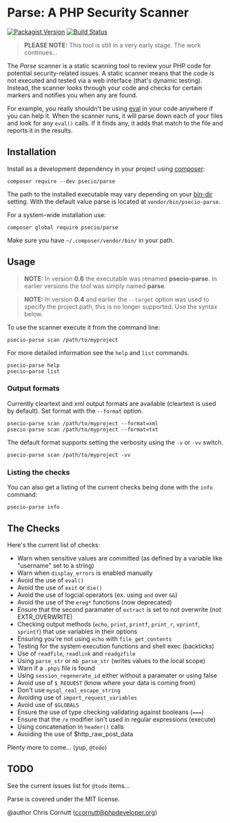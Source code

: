 Parse: A PHP Security Scanner
=============================

[![Packagist Version](https://img.shields.io/packagist/v/psecio/parse.svg?style=flat-square)](https://packagist.org/packages/psecio/parse)
[![Build Status](https://img.shields.io/travis/psecio/parse/master.svg?style=flat-square)](https://travis-ci.org/psecio/parse)

> **PLEASE NOTE:** This tool is still in a very early stage. The work continues...

The *Parse* scanner is a static scanning tool to review your PHP code for potential security-related
issues. A static scanner means that the code is not executed and tested via a web interface (that's
dynamic testing). Instead, the scanner looks through your code and checks for certain markers and notifies
you when any are found.

For example, you really shouldn't be using [eval](http://php.net/eval) in your code anywhere if you can
help it. When the scanner runs, it will parse down each of your files and look for any `eval()` calls.
If it finds any, it adds that match to the file and reports it in the results.


Installation
------------
Install as a development dependency in your project using [composer](https://getcomposer.org/):

    composer require --dev psecio/parse

The path to the installed executable may vary depending on your
[bin-dir](https://getcomposer.org/doc/04-schema.md#config) setting. With the
default value parse is located at `vendor/bin/psecio-parse`.

For a system-wide installation use:

    composer global require psecio/parse

Make sure you have `~/.composer/vendor/bin/` in your path.


Usage
-----
> **NOTE:** In version **0.6** the executable was renamed **psecio-parse**. In earlier
> versions the tool was simply named **parse**.


> **NOTE:** In version **0.4** and earlier the `--target` option was used to specify the
> project path, this is no longer supported. Use the syntax below.

To use the scanner execute it from the command line:

    psecio-parse scan /path/to/myproject

For more detailed information see the `help` and `list` commands.

    psecio-parse help
    psecio-parse list

### Output formats

Currently cleartext and xml output formats are available (cleartext is used
by default). Set format with the `--format` option.

    psecio-parse scan /path/to/myproject --format=xml
    psecio-parse scan /path/to/myproject --format=txt

The default format supports setting the verbosity using the `-v` or `-vv` switch.

    psecio-parse scan /path/to/myproject -vv

### Listing the checks

You can also get a listing of the current checks being done with the `info` command:

    psecio-parse info


The Checks
----------
Here's the current list of checks:

- Warn when sensitive values are committed (as defined by a variable like "username" set to a string)
- Warn when `display_errors` is enabled manually
- Avoid the use of `eval()`
- Avoid the use of `exit` or `die()`
- Avoid the use of logcial operators (ex. using `and` over `&&`)
- Avoid the use of the `ereg*` functions (now deprecated)
- Ensure that the second paramater of `extract` is set to not overwrite (*not* EXTR_OVERWRITE)
- Checking output methods (`echo`, `print`, `printf`, `print_r`, `vprintf`, `sprintf`) that use variables in their options
- Ensuring you're not using `echo` with `file_get_contents`
- Testing for the system execution functions and shell exec (backticks)
- Use of `readfile`, `readlink` and `readgzfile`
- Using `parse_str` or `mb_parse_str` (writes values to the local scope)
- Warn if a `.phps` file is found
- Using `session_regenerate_id` either without a paramater or using false
- Avoid use of `$_REQUEST` (know where your data is coming from)
- Don't use `mysql_real_escape_string`
- Avoiding use of `import_request_variables`
- Avoid use of `$GLOBALS`
- Ensure the use of type checking validating against booleans (`===`)
- Ensure that the `/e` modifier isn't used in regular expressions (execute)
- Using concatenation in `header()` calls
- Avoiding the use of $http_raw_post_data

Plenty more to come... (yup, `@todo`)


TODO
----
See the current issues list for `@todo` items...

Parse is covered under the MIT license.

@author Chris Cornutt (ccornutt@phpdeveloper.org)
